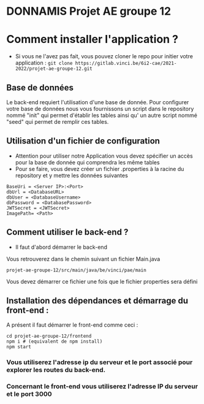 # DONNAMIS Projet AE groupe 12

# Comment installer l'application ?

- Si vous ne l'avez pas fait, vous pouvez cloner le repo pour initier votre
  application : `git clone https://gitlab.vinci.be/6i2-cae/2021-2022/projet-ae-groupe-12.git`

## Base de données

Le back-end requiert l'utilisation d'une base de donnée. Pour configurer votre base de données nous
vous fournissons un script dans le repository nommé "init" qui permet d'établir les tables ainsi qu'
un autre script nommé "seed" qui permet de remplir ces tables.

## Utilisation d'un fichier de configuration

- Attention pour utiliser notre Application vous devez spécifier un accès pour la base de donnée qui
  comprendra les même tables
- Pour se faire, vous devez créer un fichier .properties à la racine du repository et y mettre les
  données suivantes

```shell
BaseUri = <Server IP>:<Port>
dbUrl = <DatabaseURL>
dbUser = <DatabaseUsername>
dbPassword = <DatabasePassword>
JWTSecret = <JWTSecret>
ImagePath= <Path>
```

## Comment utiliser le back-end ?

- Il faut d'abord démarrer le back-end

Vous retrouverez dans le chemin suivant un fichier Main.java

```
projet-ae-groupe-12/src/main/java/be/vinci/pae/main
```

Vous devez démarrer ce fichier une fois que le fichier properties sera défini

## Installation des dépendances et démarrage du front-end :

A présent il faut démarrer le front-end comme ceci :

```shell
cd projet-ae-groupe-12/frontend
npm i # (equivalent de npm install)
npm start
```

### Vous utiliserez l'adresse ip du serveur et le port associé pour explorer les routes du back-end.

### Concernant le front-end vous utiliserez l'adresse IP du serveur et le port 3000